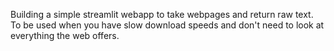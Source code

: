 Building a simple streamlit webapp to take webpages and return raw text. To be used when you have slow download speeds and don't need to look at everything the web offers.